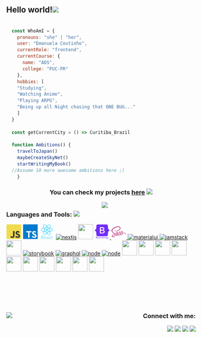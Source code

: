 
 <h2>Hello world!<img src="https://media.giphy.com/media/mGcNjsfWAjY5AEZNw6/giphy.gif" width="50"></h2> 

```javascript
 
  const WhoAmI = {
    pronouns: "she" | "her",
    user: "Emanuela Coutinho",
    currentRole: "frontend",
    currentCourse: {
      name: "ADS",
      college: "PUC-PR"
    },
    hobbies: [
    "Studying",
    "Watching Anime",
    "Playing ARPG",
    "Being up all Night chasing that ONE BUG..."
    ]
  }
	
  const getCurrentCity = () => Curitiba_Brazil
	
  function Ambitions() {
    travelToJapan()
    maybeCreateSkyNet()
    startWritingMyBook()
  //Assume 10 more awesome ambitions here ;)
    } 
 ```
 
<span align="middle">
  <h3>You can check my projects <a href="https://www.manucoutinho.com"> here</a> <img src="https://media.giphy.com/media/VgCDAzcKvsR6OM0uWg/giphy.gif" width="50"></h3>
</span>


 <img width="250" align="right" src="https://media.giphy.com/media/jIgXf4hgbHCeKiXpvt/giphy.gif">

#
<h3>Languages and Tools: <img src="https://media.giphy.com/media/WUlplcMpOCEmTGBtBW/giphy.gif" width="30" margin="50"></h3>
<p align="left"> 

<a href="https://developer.mozilla.org/en-US/docs/Web/JavaScript" target="_blank"> <img src="https://raw.githubusercontent.com/devicons/devicon/master/icons/javascript/javascript-original.svg" alt="javascript" width="40" height="40"/></a>
<a href="https://www.typescriptlang.org/" target="_blank"> <img src="https://raw.githubusercontent.com/devicons/devicon/master/icons/typescript/typescript-original.svg" alt="typescript" width="40" height="40"/></a>
<a href="https://reactjs.org/" target="_blank"> <img src="https://raw.githubusercontent.com/devicons/devicon/master/icons/react/react-original-wordmark.svg" alt="react" width="40" height="40"/></a>
<a href="https://nextjs.org/" target="_blank" rel="noreferrer"> <img src="https://cdn.jsdelivr.net/gh/devicons/devicon/icons/nextjs/nextjs-original.svg" alt="nextjs" width="40" height="40"/></a>
<a href="https://cdn.jsdelivr.net/gh/devicons/devicon@v2.14.0/devicon.min.css"><img src="https://cdn.jsdelivr.net/gh/devicons/devicon@latest/icons/vuejs/vuejs-original-wordmark.svg" width="40" height="40"/></a>
<a href="https://getbootstrap.com" target="_blank"> <img src="https://raw.githubusercontent.com/devicons/devicon/master/icons/bootstrap/bootstrap-plain-wordmark.svg" alt="bootstrap" width="40" height="40"/> </a> 
<a href="https://sass-lang.com" target="_blank"> <img src="https://raw.githubusercontent.com/devicons/devicon/master/icons/sass/sass-original.svg" alt="sass" width="40" height="40"/> </a> 
<a href="https://mui.com/pt" target="_blank"> <img src="https://cdn.jsdelivr.net/gh/devicons/devicon/icons/materialui/materialui-original.svg" alt="materialui" width="40" height="40"/> </a>
<a href="https://cdn.jsdelivr.net/gh/devicons/devicon@v2.14.0/devicon.min.css"><img src="https://cdn.jsdelivr.net/gh/devicons/devicon/icons/jamstack/jamstack-original.svg" alt="jamstack" width="40" height="40"/></a>
<a href="https://cdn.jsdelivr.net/gh/devicons/devicon@v2.14.0/devicon.min.css"><img src="https://cdn.jsdelivr.net/gh/devicons/devicon@latest/icons/tailwindcss/tailwindcss-original-wordmark.svg" width="40" height="40"/></a>
<a href='https://cdn.jsdelivr.net/gh/devicons/devicon/icons/storybook/'><img src="https://cdn.jsdelivr.net/gh/devicons/devicon/icons/storybook/storybook-original.svg" alt="storybook" width="40" height="40" /></a>
<a href="https://cdn.jsdelivr.net/gh/devicons/devicon@v2.15.1/devicon.min.css"><img src="https://cdn.jsdelivr.net/gh/devicons/devicon/icons/graphql/graphql-plain-wordmark.svg"  alt="graphql" width="60" height="50" /></a>
<a href=""><img src="https://cdn.jsdelivr.net/gh/devicons/devicon/icons/nodejs/nodejs-plain.svg" alt="node" width="40" height="40" /></a>
<a href=""><img src="https://cdn.jsdelivr.net/gh/devicons/devicon/icons/jest/jest-plain.svg" alt="node" width="40" height="40" /></a> 
<a><img src="https://cdn.jsdelivr.net/gh/devicons/devicon/icons/docker/docker-original-wordmark.svg" width="40" height="40"/></a>
<a><img src="https://cdn.jsdelivr.net/gh/devicons/devicon/icons/redux/redux-original.svg" width="40" height="40" /></a>
<a><img src="https://cdn.jsdelivr.net/gh/devicons/devicon/icons/postgresql/postgresql-plain-wordmark.svg" width="40" height="40"/></a>
<a href="https://cdnlogo.com/logo/vitejs_134039.html"><img src="https://cdn.cdnlogo.com/logos/v/23/vitejs.svg" width="40" height="40"></a>
<a href="https://cdnlogo.com/logo/styled-components_110697.html"><img src="https://cdn.cdnlogo.com/logos/s/10/styled-components.svg" width="40" height="40"></a>
<a><img src="https://cdn.jsdelivr.net/gh/devicons/devicon/icons/figma/figma-original.svg" width="40" height="40"/></a>
<a><img src="https://cdn.jsdelivr.net/gh/devicons/devicon/icons/angularjs/angularjs-original.svg" width="40" height="40"/></a>
<a href="https://cdnlogo.com/logo/react-native_121902.html"><img src="https://cdn.cdnlogo.com/logos/r/18/react-native.svg" width="40" height="40"></a>
<a href="https://cdnlogo.com/logo/react-native_121902.html"><img src="https://cdn.jsdelivr.net/gh/devicons/devicon/icons/java/java-original-wordmark.svg" width="40" height="40"/></a>
<a href="https://cdnlogo.com/logo/react-native_121902.html"><img src="https://cdn.jsdelivr.net/gh/devicons/devicon/icons/spring/spring-original-wordmark.svg" width="40" height="40"/></a>       
          
</p>

<br/>
<br/>
<br/>
<br/>
<h3 align="right"> <img src="https://github-readme-stats.vercel.app/api/top-langs/?username=ManuCoutinho&theme=dracula" align="left"/> Connect with me:</h3>
<div align="right">  
  <a href="https://www.linkedin.com/in/emanuela-coutinho/" target="_blank"><img src="https://img.shields.io/badge/-LinkedIn-%230077B5?style=for-the-badge&logo=linkedin&logoColor=white" target="_blank"></a> 
  <a href = "mailto:devmanucoutinho@gmail.com"><img src="https://img.shields.io/badge/Gmail-D14836?style=for-the-badge&logo=gmail&logoColor=white" target="_blank"></a>
  <a href= "https://twitter.com/manucout"><img src="https://img.shields.io/badge/Twitter-1DA1F2?style=for-the-badge&logo=twitter&logoColor=white" target="_blank"></a>
  <a href= "https://dev.to/manucoutinho"><img src="https://img.shields.io/badge/dev.to-0A0A0A?style=for-the-badge&logo=dev.to&logoColor=white" target="_blank" width="100"></a>
 </div>


